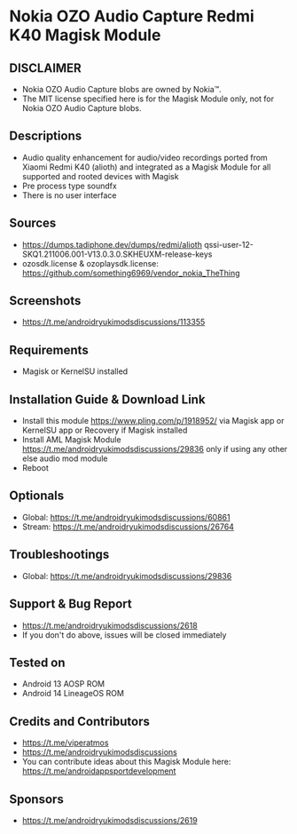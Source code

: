 # Nokia OZO Audio Capture Redmi K40 Magisk Module

## DISCLAIMER
- Nokia OZO Audio Capture blobs are owned by Nokia™.
- The MIT license specified here is for the Magisk Module only, not for Nokia OZO Audio Capture blobs.

## Descriptions
- Audio quality enhancement for audio/video recordings ported from Xiaomi Redmi K40 (alioth) and integrated as a Magisk Module for all supported and rooted devices with Magisk
- Pre process type soundfx
- There is no user interface

## Sources
- https://dumps.tadiphone.dev/dumps/redmi/alioth qssi-user-12-SKQ1.211006.001-V13.0.3.0.SKHEUXM-release-keys
- ozosdk.license & ozoplaysdk.license: https://github.com/something6969/vendor_nokia_TheThing

## Screenshots
- https://t.me/androidryukimodsdiscussions/113355

## Requirements
- Magisk or KernelSU installed

## Installation Guide & Download Link
- Install this module https://www.pling.com/p/1918952/ via Magisk app or KernelSU app or Recovery if Magisk installed
- Install AML Magisk Module https://t.me/androidryukimodsdiscussions/29836 only if using any other else audio mod module
- Reboot

## Optionals
- Global: https://t.me/androidryukimodsdiscussions/60861
- Stream: https://t.me/androidryukimodsdiscussions/26764

## Troubleshootings
- Global: https://t.me/androidryukimodsdiscussions/29836

## Support & Bug Report
- https://t.me/androidryukimodsdiscussions/2618
- If you don't do above, issues will be closed immediately

## Tested on
- Android 13 AOSP ROM
- Android 14 LineageOS ROM

## Credits and Contributors
- https://t.me/viperatmos
- https://t.me/androidryukimodsdiscussions
- You can contribute ideas about this Magisk Module here: https://t.me/androidappsportdevelopment

## Sponsors
- https://t.me/androidryukimodsdiscussions/2619


